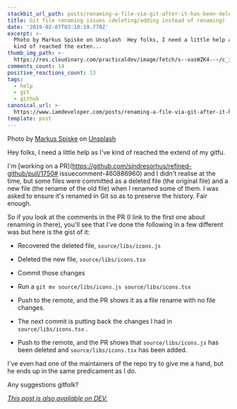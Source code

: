 ```yaml
---
stackbit_url_path: posts/renaming-a-file-via-git-after-it-has-been-deleted-in-a-pr-41dn
title: Git file renaming issues (deleting/adding instead of renaming)
date: '2019-02-07T03:10:19.770Z'
excerpt: >-
  Photo by Markus Spiske on Unsplash  Hey folks, I need a little help as I've
  kind of reached the exten...
thumb_img_path: >-
  https://res.cloudinary.com/practicaldev/image/fetch/s--vasWZK4---/c_imagga_scale,f_auto,fl_progressive,h_420,q_auto,w_1000/https://thepracticaldev.s3.amazonaws.com/i/cu5csch4pwfki2r0yfac.jpg
comments_count: 14
positive_reactions_count: 13
tags:
  - help
  - git
  - github
canonical_url: >-
  https://www.iamdeveloper.com/posts/renaming-a-file-via-git-after-it-has-been-deleted-in-a-pr-41dn/
template: post
---
```



Photo by [Markus Spiske](https://unsplash.com/photos/xekxE_VR0Ec?utm_source=unsplash&utm_medium=referral&utm_content=creditCopyText) on [Unsplash](https://unsplash.com/search/photos/source-control?utm_source=unsplash&utm_medium=referral&utm_content=creditCopyText)

Hey folks, I need a little help as I've kind of reached the extend of my gitfu.

I'm [working on a PR](https://github.com/sindresorhus/refined-github/pull/1750# issuecomment-460886960) and I didn't realise at the time, but some files were committed as a deleted file (the original file) and a new file (the rename of the old file) when I renamed some of them. I was asked to ensure it's renamed in Git so as to preserve the history. Fair enough.

So if you look at the comments in the PR (I link to the first one about renaming in there), you'll see that I've done the following in a few different was but here is the gist of it:

- Recovered the deleted file, 
`source/libs/icons.js`

- Deleted the new file, 
`source/libs/icons.tsx`

- Commit those changes
- Run a 
`git mv source/libs/icons.js source/libs/icons.tsx`

- Push to the remote, and the PR shows it as a file rename with no file changes.
- The next commit is putting back the changes I had in 
`source/libs/icons.tsx`
.
- Push to the remote, and the PR shows that 
`source/libs/icons.js`
 has been deleted and 
`source/libs/icons.tsx`
 has been added.

I've even had one of the maintainers of the repo try to give me a hand, but he ends up in the same predicament as I do.

Any suggestions gitfolk?

*[This post is also available on DEV.](https://dev.to/nickytonline/renaming-a-file-via-git-after-it-has-been-deleted-in-a-pr-41dn)*


<script>
const parent = document.getElementsByTagName('head')[0];
const script = document.createElement('script');
script.type = 'text/javascript';
script.src = 'https://cdnjs.cloudflare.com/ajax/libs/iframe-resizer/4.1.1/iframeResizer.min.js';
script.charset = 'utf-8';
script.onload = function() {
    window.iFrameResize({}, '.liquidTag');
};
parent.appendChild(script);
</script>    
